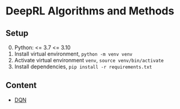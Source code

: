 # DeepRL Algorithms and Methods

## Setup

0. Python: <= 3.7 <= 3.10
1. Install virtual environment, `python -m venv venv`
2. Activate virtual environment `venv`, `source venv/bin/activate`
3. Install dependencies, `pip install -r requirements.txt`

## Content

* [DQN](./dqn.ipynb)
